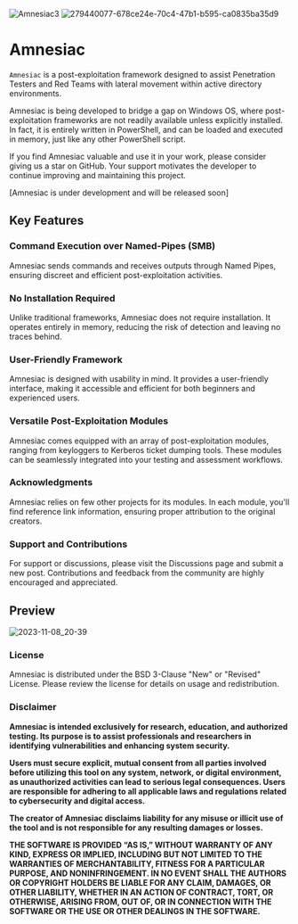 ![Amnesiac3](https://github.com/Leo4j/Amnesiac/assets/61951374/f99be249-3270-4c92-ab27-516d2b8db7a3)
![279440077-678ce24e-70c4-47b1-b595-ca0835ba35d9](https://github.com/Leo4j/Amnesiac/assets/61951374/067080b7-b115-41e4-994e-60c0335c05dc)

# Amnesiac

`Amnesiac` is a post-exploitation framework designed to assist Penetration Testers and Red Teams with lateral movement within active directory environments.

Amnesiac is being developed to bridge a gap on Windows OS, where post-exploitation frameworks are not readily available unless explicitly installed. In fact, it is entirely written in PowerShell, and can be loaded and executed in memory, just like any other PowerShell script.

If you find Amnesiac valuable and use it in your work, please consider giving us a star on GitHub. Your support motivates the developer to continue improving and maintaining this project.

[Amnesiac is under development and will be released soon]

## Key Features

### Command Execution over Named-Pipes (SMB)

Amnesiac sends commands and receives outputs through Named Pipes, ensuring discreet and efficient post-exploitation activities.

### No Installation Required

Unlike traditional frameworks, Amnesiac does not require installation. It operates entirely in memory, reducing the risk of detection and leaving no traces behind.

### User-Friendly Framework

Amnesiac is designed with usability in mind. It provides a user-friendly interface, making it accessible and efficient for both beginners and experienced users.

### Versatile Post-Exploitation Modules

Amnesiac comes equipped with an array of post-exploitation modules, ranging from keyloggers to Kerberos ticket dumping tools. These modules can be seamlessly integrated into your testing and assessment workflows.

### Acknowledgments

Amnesiac relies on few other projects for its modules. In each module, you'll find reference link information, ensuring proper attribution to the original creators.

### Support and Contributions

For support or discussions, please visit the Discussions page and submit a new post. Contributions and feedback from the community are highly encouraged and appreciated.

## Preview

![2023-11-08_20-39](https://github.com/Leo4j/Amnesiac/assets/61951374/d95d76da-c41e-40c2-aebb-8d38666a21f1)

### License

Amnesiac is distributed under the BSD 3-Clause "New" or "Revised" License. Please review the license for details on usage and redistribution.

### Disclaimer

**Amnesiac is intended exclusively for research, education, and authorized testing. Its purpose is to assist professionals and researchers in identifying vulnerabilities and enhancing system security.**

**Users must secure explicit, mutual consent from all parties involved before utilizing this tool on any system, network, or digital environment, as unauthorized activities can lead to serious legal consequences. Users are responsible for adhering to all applicable laws and regulations related to cybersecurity and digital access.**

**The creator of Amnesiac disclaims liability for any misuse or illicit use of the tool and is not responsible for any resulting damages or losses.**

**THE SOFTWARE IS PROVIDED “AS IS,” WITHOUT WARRANTY OF ANY KIND, EXPRESS OR IMPLIED, INCLUDING BUT NOT LIMITED TO THE WARRANTIES OF MERCHANTABILITY, FITNESS FOR A PARTICULAR PURPOSE, AND NONINFRINGEMENT. IN NO EVENT SHALL THE AUTHORS OR COPYRIGHT HOLDERS BE LIABLE FOR ANY CLAIM, DAMAGES, OR OTHER LIABILITY, WHETHER IN AN ACTION OF CONTRACT, TORT, OR OTHERWISE, ARISING FROM, OUT OF, OR IN CONNECTION WITH THE SOFTWARE OR THE USE OR OTHER DEALINGS IN THE SOFTWARE.**

